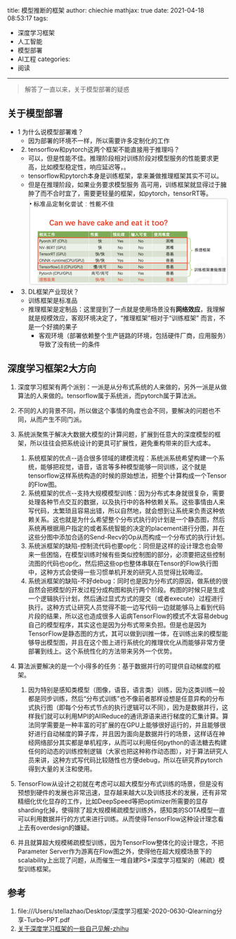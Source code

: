 title: 模型推断的框架
author: chiechie
mathjax: true
date: 2021-04-18 08:53:17
tags:
- 深度学习框架
- 人工智能
- 模型部署
- AI工程
categories:
- 阅读
---

> 解答了一直以来，关于模型部署的疑惑

## 关于模型部署

- 1 为什么说模型部署难？
    - 因为部署的环境不一样，所以需要许多定制化的工作
- 2. tensorflow和pytorch这两个框架不能直接用于推理吗？
    - 可以，但是性能不佳。推理阶段相对训练阶段对模型服务的性能要求更高，比如模型稳定性，响应延迟等，。
    - tensorflow和pytorch本身是训练框架，拿来兼做推理框架其实不可以。
    - 但是在推理阶段，如果业务要求模型服务 高可用，训练框架就显得过于臃肿了而不合时宜了，需要更轻量的框架，如pytorch，tensorRT等。
    ![img.png](../../deeplearning/dl-framework/img.png)
- 3. DL框架产业现状？
    - 训练框架是标准品
    - 推理框架是定制品：这里提到了一点就是使用场景没有**网络效应**，我理解就是规模效应，客观环境决定了，“推理框架”相对于“训练框架” 而言，不是一个好摘的果子
        - 客观环境（部署依赖整个生产链路的环境，包括硬件厂商，应用服务）导致了没有统一的条件



## 深度学习框架2大方向

1. 深度学习框架有两个派别：一派是从分布式系统的人来做的，另外一派是从做算法的人来做的。tensorflow属于系统派，而pytorch属于算法派。
2. 不同的人的背景不同，所以做这个事情的角度也会不同，要解决的问题也不同，从而产生不同门派。
3. 系统派聚焦于解决大数据大模型的计算问题，扩展到任意大的深度模型的框架，所以往往会把系统设计的更具可扩展性，避免重构带来的巨大成本。
   1. 系统框架的优点--适合很多领域的建模流程：系统派系统希望构建一个系统，能够把视觉，语音，语言等多种模型能够一同训练，这个就是tensorflow这样系统构造的时候的原始想法，把整个计算构成一个Tensor的Flow图。
   2. 系统框架的优点--支持大规模模型训练：因为分布式本身就很复杂，需要处理各种节点交互的数据，以及执行中的各种依赖关系。这些事情由人来写代码，太繁琐且容易出错，所以自然地，就会想到让系统来负责这种依赖关系。这也就是为什么希望整个分布式执行的计划是一个静态图，然后系统再根据用户指定的或者系统智能的决定的placement进行分图，并在这些分图中添加合适的Send-Recv的Op从而构成一个分布式的执行计划。
   3. 系统派框架的缺陷-控制流代码也要op化：同但是这样的设计理念也会带来一些困恼，在模型训练时候有些类似控制图的部分，必须要把这些控制流图的代码也op化，然后把这些op也整体串联在Tensor的Flow执行图中，这种方式会使得一些习惯单机开发的研究人员觉得比较晦涩。
   4. 系统派框架的缺陷-不好debug：同时也是因为分布式的原因，做系统的很自然会把模型的开发过程分成构图和执行两个阶段。构图的时候只是生成一个逻辑执行计划，然后通过显式方式的提交（或者execute）过程进行执行。这种方式让研究人员觉得不能一边写代码一边就能够马上看到代码片段的结果，所以这也造成很多人诟病TensorFlow的模式不太容易debug自己的模型程序，其实这也是因为分布式带来负担。但是也是因为TensorFlow是静态图的方式，其可以做到训推一体，在训练出来的模型能够导出模型图，并且在这个图上进行系统化的推理优化从而能够非常方便部署到线上。这个系统性化的方法带来另外一个优势。
4. 算法派要解决的是一个小得多的任务：基于数据并行的可提供自动梯度的框架。
   1. 因为特别是感知类模型（图像，语音，语言类）训练，因为这类训练一般都是同步训练，然后“分布式训练”也不像前者那样设想是任意异构的分布式执行图（即每个分布式节点的执行逻辑可以不同），因为是数据并行，这样我们就可以利用MPI的AllReduce的通讯源语来进行梯度的汇集计算。算法同学需要是一种丰富的可扩展的在GPU上能够很好运行的，并且能够很好进行自动梯度的算子库，并且因为面向是数据并行的场景，这样话在神经网络部分其实都是单机程序，从而可以利用任何python的语法糖去构建任何的动态的训练控制逻辑（大家也把这种称作动态图），对于算法研究人员来讲，这种方式写代码比较随性也方便debug，所以在研究界pytorch得到大量的关注和使用。

5. TensorFlow从设计之初就在考虑可以超大模型分布式训练的场景，但是没有预想到硬件的发展也非常迅速，显存越来越大以及训练技术的发展，还有非常精细化优化显存的工作，比如DeepSpeed等把optimizer所需要的显存sharding化掉，使得除了超大规模稀疏模型训练外，感知类的SOTA模型一直可以利用数据并行的方式来进行训练。从而使得TensorFlow这种设计理念看上去有overdesign的嫌疑。
6. 并且就算超大规模稀疏模型训练，因为TensorFlow整体化的设计理念，不把Parameter Server作为游离在Flow图之外，使得他在超大规模场景下的scalability上出现了问题，从而催生一堆自建PS+深度学习框架的（稀疏）模型训练框架。

## 参考

1. file:///Users/stellazhao/Desktop/深度学习框架-2020-0630-Qlearning分享-Turbo-PPT.pdf
2. [关于深度学习框架的一些自己见解-zhihu](https://zhuanlan.zhihu.com/p/375634204)
